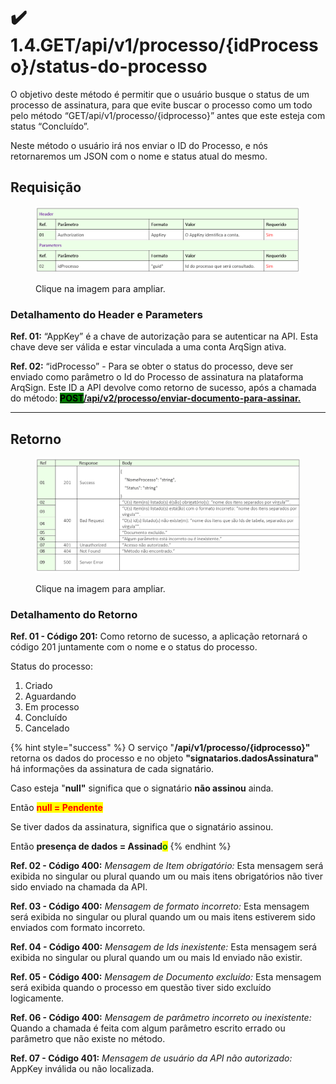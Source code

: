 # ✔️ 1.4.GET/api/v1/processo/{idProcesso}/status-do-processo

O objetivo deste método é permitir que o usuário busque o status de um processo de assinatura, para que evite buscar o processo como um todo pelo método “GET/api/v1/processo/{idprocesso}” antes que este esteja com status “Concluído”.

Neste método o usuário irá nos enviar o ID do Processo, e nós retornaremos um JSON com o nome e status atual do mesmo.

## Requisição

<figure><img src="../../../../../.gitbook/assets/api09.png" alt=""><figcaption><p>Clique na imagem para ampliar.</p></figcaption></figure>

### Detalhamento do Header e Parameters

**Ref. 01:** “AppKey” é a chave de autorização para se autenticar na API. Esta chave deve ser válida e estar vinculada a uma conta ArqSign ativa.

**Ref. 02:** “idProcesso” - Para se obter o status do processo, deve ser enviado como parâmetro o Id do Processo de assinatura na plataforma ArqSign. Este ID a API devolve como retorno de sucesso, após a chamada do método: [<mark style="background-color:green;">**POST**</mark>**/api/v2/processo/enviar-documento-para-assinar.**](1.1.post-api-v2-processo-enviar-documento-para-assinar.md)

***

## Retorno

<figure><img src="../../../../../.gitbook/assets/api10.png" alt=""><figcaption><p>Clique na imagem para ampliar.</p></figcaption></figure>

### Detalhamento do Retorno

**Ref. 01 - Código 201:** Como retorno de sucesso, a aplicação retornará o código 201 juntamente com o nome e o status do processo.

Status do processo:&#x20;

1. Criado
2. Aguardando
3. Em processo
4. Concluído
5. Cancelado

{% hint style="success" %}
O serviço "**/api/v1/processo/{idprocesso}"** retorna os dados do processo e no objeto **"signatarios.dadosAssinatura"** há informações da assinatura de cada signatário.

Caso esteja "**null"** significa que o signatário **não assinou** ainda.&#x20;

Então <mark style="color:red;">**null = Pendente**</mark>

Se tiver dados da assinatura, significa que o signatário assinou.&#x20;

Então **presença de dados = Assinad**<mark style="color:green;">**o**</mark>
{% endhint %}

**Ref. 02 - Código 400:** _Mensagem de Item obrigatório:_ Esta mensagem será exibida no singular ou plural quando um ou mais itens obrigatórios não tiver sido enviado na chamada da API.

**Ref. 03 - Código 400:** _Mensagem de formato incorreto:_ Esta mensagem será exibida no singular ou plural quando um ou mais itens estiverem sido enviados com formato incorreto.

**Ref. 04 - Código 400:** _Mensagem de Ids inexistente:_ Esta mensagem será exibida no singular ou plural quando um ou mais Id enviado não existir.

**Ref. 05 - Código 400:** _Mensagem de Documento excluído:_ Esta mensagem será exibida quando o processo em questão tiver sido excluído logicamente.

**Ref. 06 - Código 400:** _Mensagem de parâmetro incorreto ou inexistente:_ Quando a chamada é feita com algum parâmetro escrito errado ou parâmetro que não existe no método.

**Ref. 07 - Código 401:** _Mensagem de usuário da API não autorizado:_ AppKey inválida ou não localizada.
